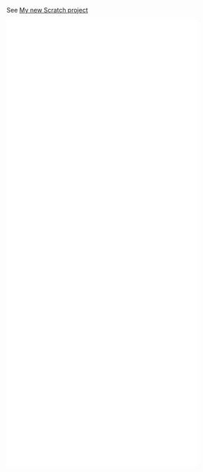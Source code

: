 See [My new Scratch project](https://scratch.mit.edu/projects/561817651)

![metrics](/github-metrics.svg)
